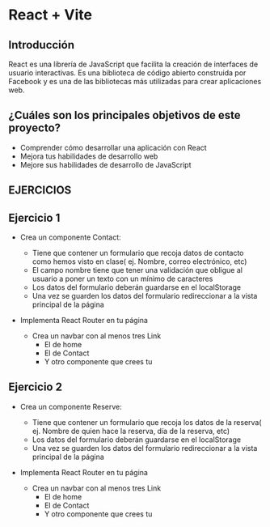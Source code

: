 # React + Vite

## Introducción

React es una librería de JavaScript que facilita la creación de interfaces de usuario interactivas. Es una biblioteca de código abierto construida por Facebook y es una de las bibliotecas más utilizadas para crear aplicaciones web.

## ¿Cuáles son los principales objetivos de este proyecto?

- Comprender cómo desarrollar una aplicación con React
- Mejora tus habilidades de desarrollo web
- Mejore sus habilidades de desarrollo de JavaScript

## EJERCICIOS

## Ejercicio 1

- Crea un componente Contact:

  - Tiene que contener un formulario que recoja datos de contacto como hemos visto en clase( ej. Nombre, correo electrónico, etc)
  - El campo nombre tiene que tener una validación que obligue al usuario a poner un texto con un mínimo de caracteres
  - Los datos del formulario deberán guardarse en el localStorage
  - Una vez se guarden los datos del formulario redireccionar a la vista principal de la página

- Implementa React Router en tu página
  - Crea un navbar con al menos tres Link
    - El de home
    - El de Contact
    - Y otro componente que crees tu

## Ejercicio 2

- Crea un componente Reserve:

  - Tiene que contener un formulario que recoja los datos de la reserva( ej. Nombre de quien hace la reserva, día de la reserva, etc)
  - Los datos del formulario deberán guardarse en el localStorage
  - Una vez se guarden los datos del formulario redireccionar a la vista principal de la página

- Implementa React Router en tu página
  - Crea un navbar con al menos tres Link
    - El de home
    - El de Contact
    - Y otro componente que crees tu
